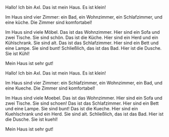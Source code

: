 Hallo! Ich bin Axl. Das ist mein Haus. Es ist klein!

Im Haus sind vier Zimmer: ein Bad, ein Wohnzimmer, ein Schlafzimmer, und eine küche. Die Zimmer sind komfortabel!

Im Haus sind viele Möbel. Das ist das Wohnzimmer. Hier sind ein Sofa und zwei Tische. Sie sind schön. Das ist die Küche. Hier sind ein Herd und ein Kühlschrank. Sie sind alt. Das ist das Schlafzimmer. Hier sind ein Bett und eine Lampe. Sie sind bunt! Schließlich, das ist das Bad. Hier ist die Dusche. Sie ist Kühl!

Mein Haus ist sehr gut!










Hallo! Ich bin Axl. Das ist mein Haus. Es ist klein!

Im Haus sind vier Zimmer: ein Schlafzimmer, ein Wohnzimmer, ein Bad, und eine Kueche. Die Zimmer sind komfortabel!

Im Haus sind viele Moebel. Das ist das Wohnzimmer. Hier sind ein Sofa und zwei Tische. Sie sind schoen! Das ist das Schlafzimmer. Hier sind ein Bett und eine Lampe. Sie sind bunt! Das ist die Kueche. Hier sind ein Kuehlschrank und ein Herd. Sie sind alt. Schließlich, das ist das Bad. Hier ist die Dusche. Sie ist kuehl!

Mein Haus ist sehr gut!